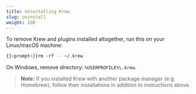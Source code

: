 ```yaml
---
title: Uninstalling Krew
slug: uninstall
weight: 200
---
```


To remove Krew and plugins installed altogether, run this on your Linux/macOS machine:

```sh
{{<prompt>}}rm -rf -- ~/.krew
```

On Windows, remove directory: `%USERPROFILE%\.krew`.

> **Note:** If you installed Krew with another package manager (e.g. Homebrew),
> follow their installations in addition to instructions above.
